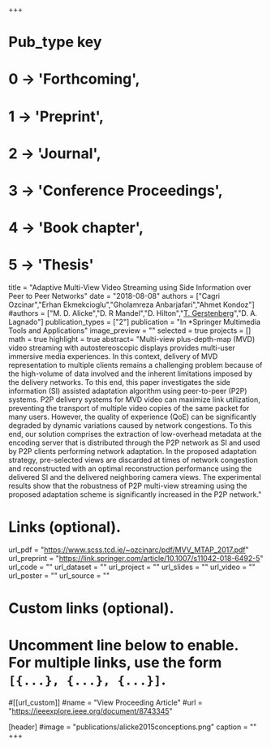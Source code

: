 +++
# Pub_type key
# 0 -> 'Forthcoming',
# 1 -> 'Preprint',
# 2 -> 'Journal',
# 3 -> 'Conference Proceedings',
# 4 -> 'Book chapter',
# 5 -> 'Thesis'

title = "Adaptive Multi-View Video Streaming using Side Information over Peer to Peer Networks"
date = "2018-08-08"
authors = ["Cagri Ozcinar","Erhan Ekmekcioglu","Gholamreza Anbarjafari","Ahmet Kondoz"]
#authors = ["M. D. Alicke","D. R Mandel","D. Hilton","[T. Gerstenberg](https://tobiasgerstenberg.github.io/)","D. A. Lagnado"]
publication_types = ["2"]
publication = "In *Springer Multimedia Tools and Applications"
image_preview = ""
selected = true
projects = []
math = true
highlight = true
abstract= "Multi-view plus-depth-map (MVD) video streaming with autostereoscopic displays provides multi-user immersive media experiences. In this context, delivery of MVD representation to multiple clients remains a challenging problem because of the high-volume of data involved and the inherent limitations imposed by the delivery networks. To this end, this paper investigates the side information (SI) assisted adaptation algorithm using peer-to-peer (P2P) systems. P2P delivery systems for MVD video can maximize link utilization, preventing the transport of multiple video copies of the same packet for many users. However, the quality of experience (QoE) can be significantly degraded by dynamic variations caused by network congestions. To this end, our solution comprises the extraction of low-overhead metadata at the encoding server that is distributed through the P2P network as SI and used by P2P clients performing network adaptation. In the proposed adaptation strategy, pre-selected views are discarded at times of network congestion and reconstructed with an optimal reconstruction performance using the delivered SI and the delivered neighboring camera views. The experimental results show that the robustness of P2P multi-view streaming using the proposed adaptation scheme is significantly increased in the P2P network."

# Links (optional).
url_pdf = "https://www.scss.tcd.ie/~ozcinarc/pdf/MVV_MTAP_2017.pdf"
url_preprint = "https://link.springer.com/article/10.1007/s11042-018-6492-5"
url_code = ""
url_dataset = ""
url_project = ""
url_slides = ""
url_video = ""
url_poster = ""
url_source = ""

# Custom links (optional).
#   Uncomment line below to enable. For multiple links, use the form `[{...}, {...}, {...}]`.
#[[url_custom]]
#name = "View Proceeding Article"
#url = "https://ieeexplore.ieee.org/document/8743345"

[header]
#image = "publications/alicke2015conceptions.png"
caption = ""
+++


